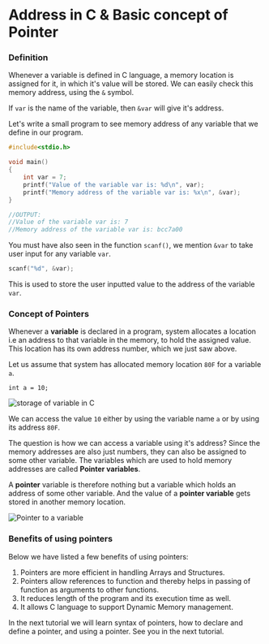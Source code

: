 # Address in C & Basic concept of Pointer

### Definition

Whenever a variable is defined in C language, a memory location is assigned for it, in which it's value will be stored. We can easily check this memory address, using the `&` symbol.

If `var` is the name of the variable, then `&var` will give it's address.

Let's write a small program to see memory address of any variable that we define in our program.

```c
#include<stdio.h>

void main()
{
    int var = 7;
    printf("Value of the variable var is: %d\n", var);
    printf("Memory address of the variable var is: %x\n", &var);
}

//OUTPUT:
//Value of the variable var is: 7
//Memory address of the variable var is: bcc7a00
```

You must have also seen in the function `scanf()`, we mention `&var` to take user input for any variable `var`.

```c
scanf("%d", &var);
```

This is used to store the user inputted value to the address of the variable `var`.

### Concept of Pointers

Whenever a **variable** is declared in a program, system allocates a location i.e an address to that variable in the memory, to hold the assigned value. This location has its own address number, which we just saw above.

Let us assume that system has allocated memory location `80F` for a variable `a`.

`int a = 10;`

![storage of variable in C](https://www.studytonight.com/c/images/variable-storage-in-c.gif)

We can access the value `10` either by using the variable name `a` or by using its address `80F`.

The question is how we can access a variable using it's address? Since the memory addresses are also just numbers, they can also be assigned to some other variable. The variables which are used to hold memory addresses are called **Pointer variables**.

A **pointer** variable is therefore nothing but a variable which holds an address of some other variable. And the value of a **pointer variable** gets stored in another memory location.

![Pointer to a variable](https://www.studytonight.com/c/images/pointer-to-variable.gif)

### Benefits of using pointers

Below we have listed a few benefits of using pointers:

1. Pointers are more efficient in handling Arrays and Structures.
2. Pointers allow references to function and thereby helps in passing of function as arguments to other functions.
3. It reduces length of the program and its execution time as well.
4. It allows C language to support Dynamic Memory management.

In the next tutorial we will learn syntax of pointers, how to declare and define a pointer, and using a pointer. See you in the next tutorial.  





